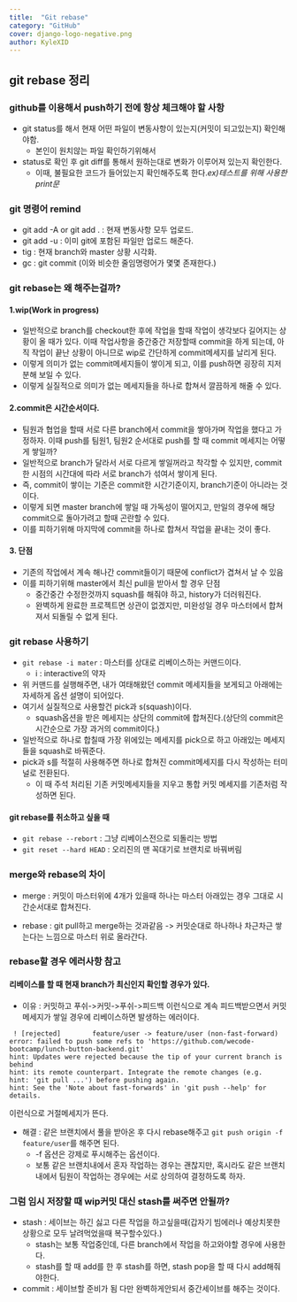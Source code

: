 ```yaml
---
title:  "Git rebase"
category: "GitHub"
cover: django-logo-negative.png
author: KyleXID
---
```


## git rebase 정리

### github를 이용해서 push하기 전에 항상 체크해야 할 사항
- git status를 해서 현재 어떤 파일이 변동사항이 있는지(커밋이 되고있는지) 확인해야함.
  - 본인이 원치않는 파일 확인하기위해서
- status로 확인 후 git diff를 통해서 원하는대로 변화가 이루어져 있는지 확인한다.
  - 이때, 불필요한 코드가 들어있는지 확인해주도록 한다.*ex)테스트를 위해 사용한 print문*

### git 명령어 remind
- git add -A or git add . : 현재 변동사항 모두 업로드.
- git add -u : 이미 git에 포함된 파일만 업로드 해준다.
- tig : 현재 branch와 master 상황 시각화.
- gc : git commit (이와 비슷한 줄임명령어가 몇몇 존재한다.)

### git rebase는 왜 해주는걸까?

#### 1.wip(Work in progress)
- 일반적으로 branch를 checkout한 후에 작업을 할때 작업이 생각보다 길어지는 상황이 올 때가 있다. 이때 작업사항을 중간중간 저장할때 commit을 하게 되는데, 아직 작업이 끝난 상황이 아니므로 wip로 간단하게 commit메세지를 날리게 된다.
- 이렇게 의미가 없는 commit메세지들이 쌓이게 되고, 이를 push하면 굉장히 지저분해 보일 수 있다.
- 이렇게 실질적으로 의미가 없는 메세지들을 하나로 합쳐서 깔끔하게 해줄 수 있다.

#### 2.commit은 시간순서이다.
- 팀원과 협업을 할때 서로 다른 branch에서 commit을 쌓아가며 작업을 했다고 가정하자. 이때 push를 팀원1, 팀원2 순서대로 push를 할 때 commit 메세지는 어떻게 쌓일까?
- 일반적으로 branch가 달라서 서로 다르게 쌓일꺼라고 착각할 수 있지만, commit한 시점의 시간대에 따라 서로 branch가 섞여서 쌓이게 된다.
- 즉, commit이 쌓이는 기준은 commit한 시간기준이지, branch기준이 아니라는 것이다.
- 이렇게 되면 master branch에 쌓일 때 가독성이 떨어지고, 만일의 경우에 해당 commit으로 돌아가려고 할때 곤란할 수 있다.
- 이를 피하기위해 마지막에 commit을 하나로 합쳐서 작업을 끝내는 것이 좋다.

#### 3. 단점
- 기존의 작업에서 계속 해나간 commit들이기 때문에 conflict가 겹쳐서 날 수 있음
- 이를 피하기위해 master에서 최신 pull을 받아서 할 경우 단점
  - 중간중간 수정한것까지 squash를 해줘야 하고, history가 더러워진다.
  - 완벽하게 완료한 프로젝트면 상관이 없겠지만, 미완성일 경우 마스터에서 합쳐져서 되돌릴 수 없게 된다.

### git rebase 사용하기

- `git rebase -i mater` : 마스터를 상대로 리베이스하는 커맨드이다.
  - i : interactive의 약자
- 위 커맨드를 실행해주면, 내가 여태해왔던 commit 메세지들을 보게되고 아래에는 자세하게 옵션 설명이 되어있다.
- 여기서 실질적으로 사용할건 pick과 s(squash)이다.
  - squash옵션을 받은 메세지는 상단의 commit에 합쳐진다.(상단의 commit은 시간순으로 가장 과거의 commit이다.)
- 일반적으로 하나로 합칠때 가장 위에있는 메세지를 pick으로 하고 아래있는 메세지들을 squash로 바꿔준다.
- pick과 s를 적절히 사용해주면 하나로 합쳐진 commit메세지를 다시 작성하는 터미널로 전환된다.
  - 이 때 주석 처리된 기존 커밋메세지들을 지우고 통합 커밋 메세지를 기존처럼 작성하면 된다.

#### git rebase를 취소하고 싶을 때
- `git rebase --rebort` : 그냥 리베이스전으로 되돌리는 방법
- `git reset --hard HEAD` : 오리진의 맨 꼭대기로 브랜치로 바꿔버림

### merge와 rebase의 차이
- merge : 커밋이 마스터위에 4개가 있을때 하나는 마스터 아래있는 경우 그대로 시간순서대로 합쳐진다.

- rebase : git pull하고 merge하는 것과같음 -> 커밋순대로 하나하나 차근차근 쌓는다는 느낌으로 마스터 위로 올라간다.


### rebase할 경우 에러사항 참고
#### 리베이스를 할 때 현재 branch가 최신인지 확인할 경우가 있다.
- 이유 : 커밋하고 푸쉬->커밋->푸쉬->피드백 이런식으로 계속 피드백받으면서 커밋메세지가 쌓일 경우에 리베이스하면 발생하는 에러이다.
```terminal
 ! [rejected]        feature/user -> feature/user (non-fast-forward)
error: failed to push some refs to 'https://github.com/wecode-bootcamp/lunch-button-backend.git'
hint: Updates were rejected because the tip of your current branch is behind
hint: its remote counterpart. Integrate the remote changes (e.g.
hint: 'git pull ...') before pushing again.
hint: See the 'Note about fast-forwards' in 'git push --help' for details.
```
이런식으로 거절메세지가 뜬다.

- 해결 : 같은 브랜치에서 풀을 받아온 후 다시 rebase해주고 `git push origin -f feature/user`를 해주면 된다.
  - -f 옵션은 강제로 푸시해주는 옵션이다.
  - 보통 같은 브랜치내에서 혼자 작업하는 경우는 괜찮지만, 혹시라도 같은 브랜치내에서 팀원이 작업하는 경우에는 서로 상의하여 결정하도록 하자.

### 그럼 임시 저장할 때 wip커밋 대신 stash를 써주면 안될까?
- stash  : 세이브는 하긴 싫고 다른 작업을 하고싶을때(갑자기 빔에러나 예상치못한 상황으로 모두 날려먹었을때 복구할수있다.)
  - stash는 보통 작업중인데, 다른 branch에서 작업을 하고와야할 경우에 사용한다.
  - stash를 할 때 add를 한 후 stash를 하면, stash pop을 할 때 다시 add해줘야한다.
- commit : 세이브할 준비가 됨 다만 완벽하게안되서 중간세이브를 해주는 것이다.

